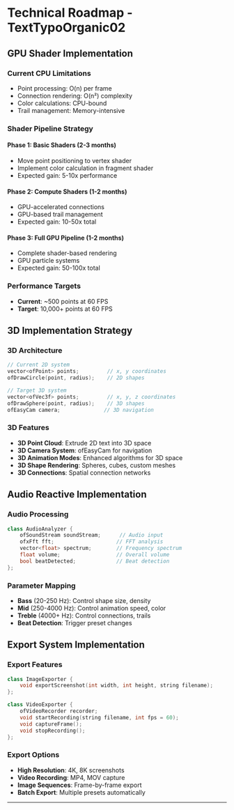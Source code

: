 # Technical Roadmap - TextTypoOrganic02

## GPU Shader Implementation

### Current CPU Limitations
- Point processing: O(n) per frame
- Connection rendering: O(n²) complexity  
- Color calculations: CPU-bound
- Trail management: Memory-intensive

### Shader Pipeline Strategy

#### Phase 1: Basic Shaders (2-3 months)
- Move point positioning to vertex shader
- Implement color calculation in fragment shader
- Expected gain: 5-10x performance

#### Phase 2: Compute Shaders (1-2 months)  
- GPU-accelerated connections
- GPU-based trail management
- Expected gain: 10-50x total

#### Phase 3: Full GPU Pipeline (1-2 months)
- Complete shader-based rendering
- GPU particle systems
- Expected gain: 50-100x total

### Performance Targets
- **Current**: ~500 points at 60 FPS
- **Target**: 10,000+ points at 60 FPS

## 3D Implementation Strategy

### 3D Architecture
```cpp
// Current 2D system
vector<ofPoint> points;         // x, y coordinates
ofDrawCircle(point, radius);    // 2D shapes

// Target 3D system  
vector<ofVec3f> points;         // x, y, z coordinates
ofDrawSphere(point, radius);    // 3D shapes
ofEasyCam camera;              // 3D navigation
```

### 3D Features
- **3D Point Cloud**: Extrude 2D text into 3D space
- **3D Camera System**: ofEasyCam for navigation  
- **3D Animation Modes**: Enhanced algorithms for 3D space
- **3D Shape Rendering**: Spheres, cubes, custom meshes
- **3D Connections**: Spatial connection networks

## Audio Reactive Implementation

### Audio Processing
```cpp
class AudioAnalyzer {
    ofSoundStream soundStream;      // Audio input
    ofxFft fft;                    // FFT analysis
    vector<float> spectrum;        // Frequency spectrum
    float volume;                  // Overall volume
    bool beatDetected;             // Beat detection
};
```

### Parameter Mapping
- **Bass** (20-250 Hz): Control shape size, density
- **Mid** (250-4000 Hz): Control animation speed, color
- **Treble** (4000+ Hz): Control connections, trails
- **Beat Detection**: Trigger preset changes

## Export System Implementation

### Export Features
```cpp
class ImageExporter {
    void exportScreenshot(int width, int height, string filename);
};

class VideoExporter {
    ofVideoRecorder recorder;
    void startRecording(string filename, int fps = 60);
    void captureFrame();
    void stopRecording();
};
```

### Export Options
- **High Resolution**: 4K, 8K screenshots
- **Video Recording**: MP4, MOV capture
- **Image Sequences**: Frame-by-frame export
- **Batch Export**: Multiple presets automatically

---

